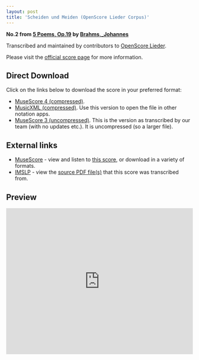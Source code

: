 ```yaml
---
layout: post
title: 'Scheiden und Meiden (OpenScore Lieder Corpus)'
---
```


__No.2 from [5 Poems, Op.19](https://fourscoreandmore.org/openscore/lieder/Brahms%2C_Johannes/5_Poems%2C_Op.19/) by [Brahms,_Johannes](https://fourscoreandmore.org/openscore/lieder/Brahms%2C_Johannes)__

Transcribed and maintained by contributors to [OpenScore Lieder].

Please visit the [official score page] for more information.

[official score page]: https://musescore.com/openscore-lieder-corpus/scores/5069028
[OpenScore Lieder]: https://musescore.com/openscore-lieder-corpus

## Direct Download

Click on the links below to download the score in your preferred format:
- [MuseScore 4 (compressed)](https://fourscoreandmore.org/openscore/lieder/Brahms%2C_Johannes/5_Poems%2C_Op.19/2_Scheiden_und_Meiden.mscz).
- [MusicXML (compressed)](https://fourscoreandmore.org/openscore/lieder/Brahms%2C_Johannes/5_Poems%2C_Op.19/2_Scheiden_und_Meiden.mxl). Use this version to open the file in other notation apps.
- [MuseScore 3 (uncompressed)](https://raw.githubusercontent.com/OpenScore/Lieder/refs/heads/main/scores/Brahms%2C_Johannes/5_Poems%2C_Op.19/2_Scheiden_und_Meiden/lc5069028.mscx). This is the version as transcribed by our team (with no updates etc.). It is uncompressed (so a larger file).

## External links

- [MuseScore] - view and listen to [this score][MuseScore], or download in a variety of formats.
- [IMSLP] - view the [source PDF file(s)][IMSLP] that this score was transcribed from.

[MuseScore]: https://musescore.com/score/5069028
[IMSLP]: https://imslp.org/wiki/Special:ReverseLookup/97696

## Preview

<iframe width="100%" height="394" src="https://musescore.com/openscore-lieder-corpus/scores/5069028/embed" frameborder="0" allowfullscreen allow="autoplay; fullscreen"></iframe>
